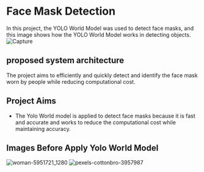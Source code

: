 # Face Mask Detection 
In this project, the YOLO World Model was used to detect face masks, and this image shows how the YOLO World Model works in detecting objects.
![Capture](https://github.com/salma4098/my-project/assets/150505774/51891417-ba9a-49f7-a0ec-9e8a459bcea4)
## proposed system architecture 
The project aims to efficiently and quickly detect and identify the face mask worn by people while reducing computational cost.
## Project Aims 
* The Yolo World model is applied to detect face masks because it is fast and accurate and works to reduce the computational cost while maintaining accuracy.
## Images Before Apply Yolo World Model 
![woman-5951721_1280](https://github.com/salma4098/my-project/assets/150505774/1f427e7c-95ed-4264-83cb-f55c68e1f035)
![pexels-cottonbro-3957987](https://github.com/salma4098/my-project/assets/150505774/df1241c4-d4b3-4aea-b581-277c1a757ec5)


